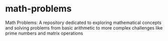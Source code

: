 # math-problems
Math Problems: A repository dedicated to exploring mathematical concepts and solving problems from basic arithmetic to more complex challenges like prime numbers and matrix operations
